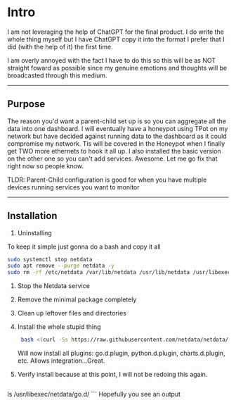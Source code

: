 # Intro
  I am not leveraging the help of ChatGPT for the final product. I do write the whole thing myself but I have ChatGPT copy it into the format I prefer that I did (with the help of it) the first time.

  I am overly annoyed with the fact I have to do this so this will be as NOT straight foward as possible since my genuine emotions and thoughts will be broadcasted through this medium.

  ---

  ## Purpose
  
  The reason you'd want a parent-child set up is so you can aggregate all the data into one dashboard. I will eventually have a honeypot using TPot on my network but have decided against running data to the dashboard as it could compromise my network. Tis will be covered in the Honeypot when I finally get TWO more ethernets to hook it all up. I also installed the basic version on the other one so you can't add services. Awesome. Let me go fix that right now so people know.

  TLDR: Parent-Child configuration is good for when you have multiple devices running services you want to monitor 

  ---

  ## Installation

1. Uninstalling
  
  To keep it simple just gonna do a bash and copy it all

   ```bash
sudo systemctl stop netdata
sudo apt remove --purge netdata -y
sudo rm -rf /etc/netdata /var/lib/netdata /usr/lib/netdata /usr/libexec/netdata
   ```
  1. Stop the Netdata service
  2. Remove the minimal package completely
  3. Clean up leftover files and directories

2. Install the whole stupid thing
   ```bash
    bash <(curl -Ss https://raw.githubusercontent.com/netdata/netdata/master/packaging/installer/kickstart.sh) --stable-channel
   ```
   Will now install all plugins: go.d.plugin, python.d.plugin, charts.d.plugin, etc.
   Allows integration...Great.

3. Verify install because at this point, I will not be redoing this again.
   ```bash
  ls /usr/libexec/netdata/go.d/
    ```
  Hopefully you see an output
